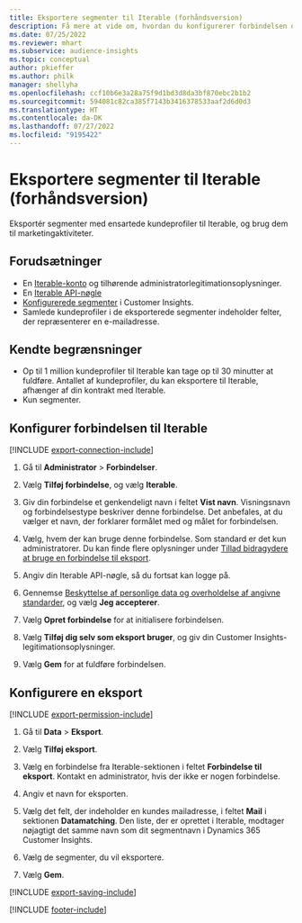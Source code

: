 ```yaml
---
title: Eksportere segmenter til Iterable (forhåndsversion)
description: Få mere at vide om, hvordan du konfigurerer forbindelsen og eksporterer til Iterable.
ms.date: 07/25/2022
ms.reviewer: mhart
ms.subservice: audience-insights
ms.topic: conceptual
author: pkieffer
ms.author: philk
manager: shellyha
ms.openlocfilehash: ccf10b6e3a28a75f9d1bd3d8da3bf870ebc2b1b2
ms.sourcegitcommit: 594081c82ca385f7143b3416378533aaf2d6d0d3
ms.translationtype: HT
ms.contentlocale: da-DK
ms.lasthandoff: 07/27/2022
ms.locfileid: "9195422"
---
```

# <a name="export-segments-to-iterable-preview"></a>Eksportere segmenter til Iterable (forhåndsversion)

Eksportér segmenter med ensartede kundeprofiler til Iterable, og brug dem til marketingaktiviteter.

## <a name="prerequisites"></a>Forudsætninger

- En [Iterable-konto](https://iterable.com/) og tilhørende administratorlegitimationsoplysninger.
- En [Iterable API-nøgle](https://support.iterable.com/hc/en-us/articles/360043464871)
- [Konfigurerede segmenter](segments.md) i Customer Insights.
- Samlede kundeprofiler i de eksporterede segmenter indeholder felter, der repræsenterer en e-mailadresse.

## <a name="known-limitations"></a>Kendte begrænsninger

- Op til 1 million kundeprofiler til Iterable kan tage op til 30 minutter at fuldføre. Antallet af kundeprofiler, du kan eksportere til Iterable, afhænger af din kontrakt med Iterable.
- Kun segmenter.

## <a name="set-up-connection-to-iterable"></a>Konfigurer forbindelsen til Iterable

[!INCLUDE [export-connection-include](includes/export-connection-admn.md)]

1. Gå til **Administrator** > **Forbindelser**.

1. Vælg **Tilføj forbindelse**, og vælg **Iterable**.

1. Giv din forbindelse et genkendeligt navn i feltet **Vist navn**. Visningsnavn og forbindelsestype beskriver denne forbindelse. Det anbefales, at du vælger et navn, der forklarer formålet med og målet for forbindelsen.

1. Vælg, hvem der kan bruge denne forbindelse. Som standard er det kun administratorer. Du kan finde flere oplysninger under [Tillad bidragydere at bruge en forbindelse til eksport](connections.md#allow-contributors-to-use-a-connection-for-exports).

1. Angiv din Iterable API-nøgle, så du fortsat kan logge på.

1. Gennemse [Beskyttelse af personlige data og overholdelse af angivne standarder](connections.md#data-privacy-and-compliance), og vælg **Jeg accepterer**.

1. Vælg **Opret forbindelse** for at initialisere forbindelsen.

1. Vælg **Tilføj dig selv som eksport bruger**, og giv din Customer Insights-legitimationsoplysninger.

1. Vælg **Gem** for at fuldføre forbindelsen.

## <a name="configure-an-export"></a>Konfigurere en eksport

[!INCLUDE [export-permission-include](includes/export-permission.md)]

1. Gå til **Data** > **Eksport**.

1. Vælg **Tilføj eksport**.

1. Vælg en forbindelse fra Iterable-sektionen i feltet **Forbindelse til eksport**. Kontakt en administrator, hvis der ikke er nogen forbindelse.

1. Angiv et navn for eksporten.

1. Vælg det felt, der indeholder en kundes mailadresse, i feltet **Mail** i sektionen **Datamatching**. Den liste, der er oprettet i Iterable, modtager nøjagtigt det samme navn som dit segmentnavn i Dynamics 365 Customer Insights.

1. Vælg de segmenter, du vil eksportere.

1. Vælg **Gem**.

[!INCLUDE [export-saving-include](includes/export-saving.md)]

[!INCLUDE [footer-include](includes/footer-banner.md)]
